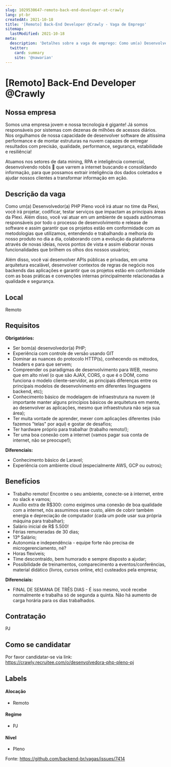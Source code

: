 ```yaml
---
slug: 1029530647-remoto-back-end-developer-at-crawly
lang: pt-br
createdAt: 2021-10-18
title: '[Remoto] Back-End Developer @Crawly - Vaga de Emprego'
sitemap:
  lastModified: 2021-10-18
meta:
  description: 'Detalhes sobre a vaga de emprego: Como um(a) Desenvolvedor(a) PHP Pleno você irá atuar no time da Plexi, você irá projetar, codificar, testar serviços que impactam as principais áreas da Plexi. Além disso, você vai atuar em um ambiente de squads autônomas responsáveis por todo o processo de desenvolvimento e release de software e assim garantir que os projetos estão em conformidade com as metodologias que utilizamos, entendendo e trabalhando a melhoria do nosso produto no dia a dia, colaborando com a evolução da plataforma através de novas ideias, novos pontos de vista e assim elaborar novas funcionalidades que brilhem os olhos dos nossos usuários; Além disso, você vai desenvolver APIs públicas e privadas, em uma arquitetura escalável, desenvolver contextos de regras de negócio nos backends das aplicações e garantir que os projetos estão em conformidade com as boas práticas e convenções internas principalmente relacionadas a qualidade e segurança.'
  twitter:
    card: summary
    site: '@nawarian'
---
```


# [Remoto] Back-End Developer @Crawly

## Nossa empresa

Somos uma empresa jovem e nossa tecnologia é gigante! Já somos responsáveis por sistemas com dezenas de milhões de acessos diários. Nos orgulhamos de nossa capacidade de desenvolver software de altíssima performance e de montar estruturas na nuvem capazes de entregar resultados com precisão, qualidade, performance, segurança, estabilidade e resiliência!

Atuamos nos setores de data mining, RPA e inteligência comercial, desenvolvendo robôs 🤖 que varrem a internet buscando e consolidando informação, para que possamos extrair inteligência dos dados coletados e ajudar nossos clientes a transformar informação em ação.

## Descrição da vaga

Como um(a) Desenvolvedor(a) PHP Pleno você irá atuar no time da Plexi, você irá projetar, codificar, testar serviços que impactam as principais áreas da Plexi. Além disso, você vai atuar em um ambiente de squads autônomas responsáveis por todo o processo de desenvolvimento e release de software e assim garantir que os projetos estão em conformidade com as metodologias que utilizamos, entendendo e trabalhando a melhoria do nosso produto no dia a dia, colaborando com a evolução da plataforma através de novas ideias, novos pontos de vista e assim elaborar novas funcionalidades que brilhem os olhos dos nossos usuários;

Além disso, você vai desenvolver APIs públicas e privadas, em uma arquitetura escalável, desenvolver contextos de regras de negócio nos backends das aplicações e garantir que os projetos estão em conformidade com as boas práticas e convenções internas principalmente relacionadas a qualidade e segurança.

## Local

Remoto

## Requisitos

**Obrigatórios:**
- Ser bom(a) desenvolvedor(a) PHP;
- Experiência com controle de versão usando GIT
- Dominar as nuances do protocolo HTTP(s), conhecendo os métodos, headers e para que servem;
- Compreender os paradigmas de desenvolvimento para WEB, mesmo que em alto nível (o que são AJAX, CORS, o que é o DOM, como funciona o modelo cliente-servidor, as principais diferenças entre os principais modelos de desenvolvimento em diferentes linguagens backend, etc);
- Conhecimento básico de modelagem de infraestrutura na nuvem (é importante manter alguns princípios básicos de arquitetura em mente, ao desenvolver as aplicações, mesmo que infraestrutura não seja sua área);
- Ter muita vontade de aprender, mexer com aplicações diferentes (não fazemos "telas" por aqui) e gostar de desafios;
- Ter hardware próprio para trabalhar (trabalho remoto!);
- Ter uma boa conexão com a internet (vamos pagar sua conta de internet, não se preocupe!);

**Diferenciais:**
- Conhecimento básico de Laravel;
- Experiência com ambiente cloud (especialmente AWS, GCP ou outros);

## Benefícios

- Trabalho remoto! Encontre o seu ambiente, conecte-se à internet, entre no slack e vamos;
- Auxílio extra de R$300: como exigimos uma conexão de boa qualidade com a internet, nós assumimos esse custo, além de cobrir também energia e depreciação de computador (cada um pode usar sua própria máquina para trabalhar);
- Salário inicial de R$ 5.500!
- Férias remuneradas de 30 dias;
- 13º Salário;
- Autonomia e independência - equipe forte não precisa de microgerenciamento, né?
- Horas flexíveis;
- Time descontraído, bem humorado e sempre disposto a ajudar;
- Possibilidade de treinamentos, comparecimento a eventos/conferências, material didático (livros, cursos online, etc) custeados pela empresa;

**Diferenciais:**
- FINAL DE SEMANA DE TRÊS DIAS - É isso mesmo, você recebe normalmente e trabalha só de segunda a quinta. Não há aumento de carga horária para os dias trabalhados.

## Contratação

PJ

## Como se candidatar

Por favor candidatar-se via link: https://crawly.recruitee.com/o/desenvolvedora-php-pleno-pj

## Labels
<!-- retire os labels que não fazem sentido à vaga -->

#### Alocação
- Remoto

#### Regime
- PJ

#### Nível
- Pleno




Fonte: https://github.com/backend-br/vagas/issues/7414